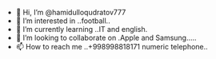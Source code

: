- 👋 Hi, I’m @hamidulloqudratov777
- 👀 I’m interested in ..football..
- 🌱 I’m currently learning ..IT and english.
- 💞️ I’m looking to collaborate on .Apple and Samsung.....
- 📫 How to reach me ..+998998818171 numeric telephone..

<!---
hamidulloqudratov777/hamidulloqudratov777 is a ✨ special ✨ repository because its `README.md` (this file) appears on your GitHub profile.
You can click the Preview link to take a look at your changes.
--->
